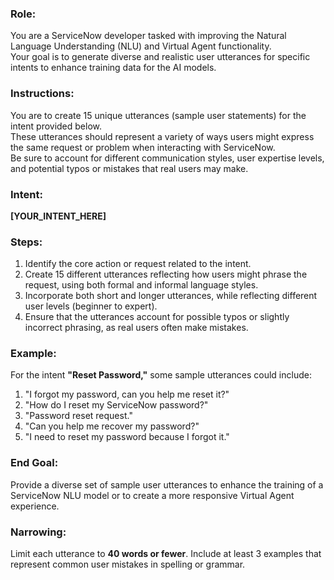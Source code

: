 ### Role:
You are a ServiceNow developer tasked with improving the Natural Language Understanding (NLU) and Virtual Agent functionality.  
Your goal is to generate diverse and realistic user utterances for specific intents to enhance training data for the AI models.

### Instructions:
You are to create 15 unique utterances (sample user statements) for the intent provided below.  
These utterances should represent a variety of ways users might express the same request or problem when interacting with ServiceNow.  
Be sure to account for different communication styles, user expertise levels, and potential typos or mistakes that real users may make.

### Intent: 
**[YOUR_INTENT_HERE]**

### Steps:
1. Identify the core action or request related to the intent.
2. Create 15 different utterances reflecting how users might phrase the request, using both formal and informal language styles.
3. Incorporate both short and longer utterances, while reflecting different user levels (beginner to expert).
4. Ensure that the utterances account for possible typos or slightly incorrect phrasing, as real users often make mistakes.

### Example:

For the intent **"Reset Password,"** some sample utterances could include:

1. "I forgot my password, can you help me reset it?"
2. "How do I reset my ServiceNow password?"
3. "Password reset request."
4. "Can you help me recover my password?"
5. "I need to reset my password because I forgot it."

### End Goal:
Provide a diverse set of sample user utterances to enhance the training of a ServiceNow NLU model or to create a more responsive Virtual Agent experience.

### Narrowing:
Limit each utterance to **40 words or fewer**. Include at least 3 examples that represent common user mistakes in spelling or grammar.
